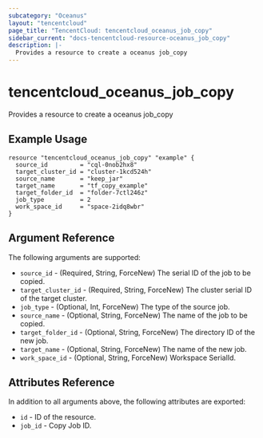 ```yaml
---
subcategory: "Oceanus"
layout: "tencentcloud"
page_title: "TencentCloud: tencentcloud_oceanus_job_copy"
sidebar_current: "docs-tencentcloud-resource-oceanus_job_copy"
description: |-
  Provides a resource to create a oceanus job_copy
---
```


# tencentcloud_oceanus_job_copy

Provides a resource to create a oceanus job_copy

## Example Usage

```hcl
resource "tencentcloud_oceanus_job_copy" "example" {
  source_id         = "cql-0nob2hx8"
  target_cluster_id = "cluster-1kcd524h"
  source_name       = "keep_jar"
  target_name       = "tf_copy_example"
  target_folder_id  = "folder-7ctl246z"
  job_type          = 2
  work_space_id     = "space-2idq8wbr"
}
```

## Argument Reference

The following arguments are supported:

* `source_id` - (Required, String, ForceNew) The serial ID of the job to be copied.
* `target_cluster_id` - (Required, String, ForceNew) The cluster serial ID of the target cluster.
* `job_type` - (Optional, Int, ForceNew) The type of the source job.
* `source_name` - (Optional, String, ForceNew) The name of the job to be copied.
* `target_folder_id` - (Optional, String, ForceNew) The directory ID of the new job.
* `target_name` - (Optional, String, ForceNew) The name of the new job.
* `work_space_id` - (Optional, String, ForceNew) Workspace SerialId.

## Attributes Reference

In addition to all arguments above, the following attributes are exported:

* `id` - ID of the resource.
* `job_id` - Copy Job ID.




